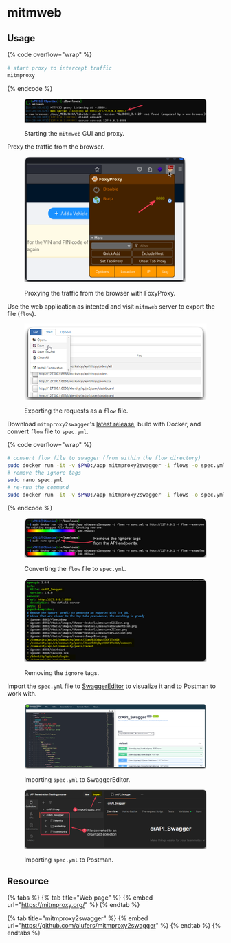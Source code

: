 # mitmweb

## Usage

{% code overflow="wrap" %}
```bash
# start proxy to intercept traffic
mitmproxy
```
{% endcode %}

<figure><img src="../../../.gitbook/assets/mitmweb_terminal.png" alt=""><figcaption><p>Starting the <code>mitmweb</code> GUI and proxy.</p></figcaption></figure>

Proxy the traffic from the browser.

<figure><img src="../../../.gitbook/assets/mitmweb_browser.png" alt="" width="375"><figcaption><p>Proxying the traffic from the browser with FoxyProxy.</p></figcaption></figure>

Use the web application as intented and visit `mitmweb` server to export the file (`flow`).

<figure><img src="../../../.gitbook/assets/mitmweb_export.png" alt=""><figcaption><p>Exporting the requests as a <code>flow</code> file.</p></figcaption></figure>

Download `mitmproxy2swagger`'s [latest release](https://github.com/alufers/mitmproxy2swagger/releases), build with Docker, and convert `flow` file to `spec.yml`.

{% code overflow="wrap" %}
```bash
# convert flow file to swagger (from within the flow directory)
sudo docker run -it -v $PWD:/app mitmproxy2swagger -i flows -o spec.yml -p http://127.0.0.1 -f flow --examples
# remove the ignore tags
sudo nano spec.yml
# re-run the command
sudo docker run -it -v $PWD:/app mitmproxy2swagger -i flows -o spec.yml -p http://127.0.0.1 -f flow --examples
```
{% endcode %}

<figure><img src="../../../.gitbook/assets/apisec_swagger_conv.png" alt=""><figcaption><p>Converting the <code>flow</code> file to <code>spec.yml</code>.</p></figcaption></figure>

<figure><img src="../../../.gitbook/assets/apicsec_ignore_tags.png" alt=""><figcaption><p>Removing the <code>ignore</code> tags.</p></figcaption></figure>

Import the `spec.yml` file to [SwaggerEditor](https://editor.swagger.io/) to visualize it and to Postman to work with.

<figure><img src="../../../.gitbook/assets/apisec_swaggereditor.png" alt=""><figcaption><p>Importing <code>spec.yml</code> to SwaggerEditor.</p></figcaption></figure>

<figure><img src="../../../.gitbook/assets/apisec_postman_swagger.png" alt=""><figcaption><p>Importing <code>spec.yml</code> to Postman.</p></figcaption></figure>

## Resource

{% tabs %}
{% tab title="Web page" %}
{% embed url="https://mitmproxy.org/" %}
{% endtab %}

{% tab title="mitmproxy2swagger" %}
{% embed url="https://github.com/alufers/mitmproxy2swagger" %}
{% endtab %}
{% endtabs %}
